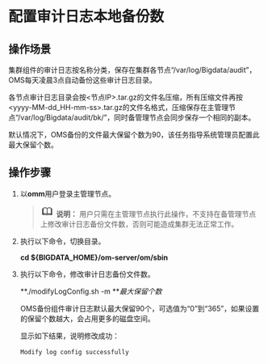 # 配置审计日志本地备份数<a name="admin_guide_000196"></a>

## 操作场景<a name="zh-cn_topic_0263899564_section27161899"></a>

集群组件的审计日志按名称分类，保存在集群各节点“/var/log/Bigdata/audit”，OMS每天凌晨3点自动备份这些审计日志目录。

各节点审计日志目录会按<节点IP\>.tar.gz的文件名压缩，所有压缩文件再按<yyyy-MM-dd\_HH-mm-ss\>.tar.gz的文件名格式，压缩保存在主管理节点“/var/log/Bigdata/audit/bk/”，同时备管理节点会同步保存一个相同的副本。

默认情况下，OMS备份的文件最大保留个数为90，该任务指导系统管理员配置此最大保留个数。

## 操作步骤<a name="zh-cn_topic_0263899564_section76491354172820"></a>

1.  以**omm**用户登录主管理节点。

    >![](public_sys-resources/icon-note.gif) **说明：** 
    >用户只需在主管理节点执行此操作，不支持在备管理节点上修改审计日志备份文件数，否则可能造成集群无法正常工作。

2.  执行以下命令，切换目录。

    **cd $\{BIGDATA\_HOME\}/om-server/om/sbin**

3.  执行以下命令，修改审计日志备份文件数。

    **./modifyLogConfig.sh -m **_最大保留个数_

    OMS备份组件审计日志默认最大保留90个，可选值为“0”到“365”，如果设置的保留个数越大，会占用更多的磁盘空间。

    显示如下结果，说明修改成功：

    ```
    Modify log config successfully
    ```


